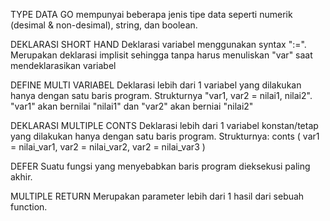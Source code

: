 TYPE DATA
GO mempunyai beberapa jenis tipe data seperti numerik (desimal & non-desimal), string, dan boolean.

DEKLARASI SHORT HAND
Deklarasi variabel menggunakan syntax ":=". Merupakan deklarasi implisit sehingga tanpa harus menuliskan "var" saat mendeklarasikan variabel 

DEFINE MULTI VARIABEL
Deklarasi lebih dari 1 variabel yang dilakukan hanya dengan satu baris program. 
Strukturnya "var1, var2 = nilai1, nilai2". "var1" akan bernilai "nilai1" dan "var2" akan berniai "nilai2"

DEKLARASI MULTIPLE CONTS
Deklarasi lebih dari 1 variabel konstan/tetap yang dilakukan hanya dengan satu baris program.
Strukturnya:
conts (
    var1 = nilai_var1,
    var2 = nilai_var2,
    var2 = nilai_var3
)

DEFER
Suatu fungsi yang menyebabkan baris program dieksekusi paling akhir.

MULTIPLE RETURN
Merupakan parameter lebih dari 1 hasil dari sebuah function.


